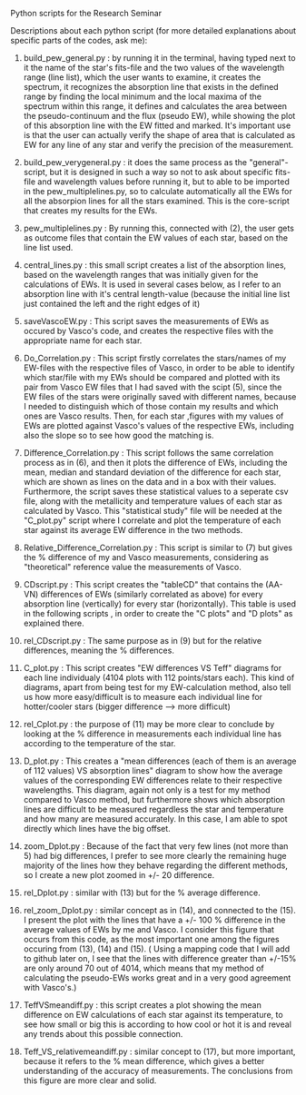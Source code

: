 Python scripts for the Research Seminar

Descriptions about each python script (for more detailed explanations about specific parts of the codes, ask me):

1) build_pew_general.py : by running it in the terminal, having typed next to it the name of the star's fits-file and the two values of the wavelength range (line list), which the user wants to examine, it creates the spectrum, it recognizes the absorption line that exists in the defined range by finding the local minimum and the local maxima of the spectrum within this range, it defines and calculates the area between the pseudo-continuum and the flux (pseudo EW), while showing the plot of this absorption line with the EW fitted and marked. It's important use is that the user can actually verify the shape of area that is calculated as EW for any line of any star and verify the precision of the measurement.

2) build_pew_verygeneral.py : it does the same process as the "general"-script, but it is designed in such a way so not to ask about specific fits-file and wavelength values before running it, but to able to be imported in the pew_multiplelines.py, so to calculate automatically all the EWs for all the absorpion lines for all the stars examined. This is the core-script that creates my results for the EWs.

3) pew_multiplelines.py : By running this, connected with (2), the user gets as outcome files that contain the EW values of each star, based on the line list used.

4) central_lines.py : this small script creates a list of the absorption lines, based on the wavelength ranges that was initially given for the calculations of EWs. It is used in several cases below, as I refer to an absorption line with it's central length-value (because the initial line list just contained the left and the right edges of it)

5) saveVascoEW.py : This script saves the measurements of EWs as occured by Vasco's code, and creates the respective files with the appropriate name for each star. 

6) Do_Correlation.py : This script firstly correlates the stars/names of my EW-files with the respective files of Vasco, in order to be able to identify which star/file with my EWs should be compared and plotted with its pair from Vasco EW files that I had saved with the scipt (5), since the EW files of the stars were originally saved with different names, because I needed to distinguish which of those contain my results and which ones are Vasco results. Then, for each star ,figures with my values of EWs are plotted against Vasco's values of the respective EWs, including also the slope so to see how good the matching is.

7) Difference_Correlation.py : This script follows the same correlation process as in (6), and then it plots the difference of EWs, including the mean, median and standard deviation of the difference for each star, which are shown as lines on the data and in a box with their values. Furthermore, the script saves these statistical values to a seperate csv file, along with the metallicity and temperature values of each star as calculated by Vasco. This "statistical study" file will be needed at the "C_plot.py" script where I correlate and plot the temperature of each star against its average EW difference in the two methods.

8) Relative_Difference_Correlation.py : This script is similar to (7) but gives the % difference of my and Vasco measurements, considering as "theoretical" reference value the measurements of Vasco.

9) CDscript.py : This script creates the "tableCD" that contains the (AA-VN) differences of EWs (similarly correlated as above) for every absorption line (vertically) for every star (horizontally). This table is used in the following scripts , in order to create the "C plots" and "D plots" as explained there.

10) rel_CDscript.py : The same purpose as in (9) but for the relative differences, meaning the % differences.

11) C_plot.py : This script creates "EW differences VS Teff" diagrams for each line individualy (4104 plots with 112 points/stars each). This kind of diagrams, apart from being test for my EW-calculation method, also tell us how more easy/difficult is to measure each individual line for hotter/cooler stars (bigger difference --> more difficult)

12) rel_Cplot.py : the purpose of (11) may be more clear to conclude by looking at the % difference in measurements each individual line has according to the temperature of the star. 

13) D_plot.py :  This creates a "mean differences (each of them is an average of 112 values) VS absorption lines" diagram to show how the average values of the corresponding EW differences relate to their respective wavelengths. This diagram, again not only is a test for my method compared to Vasco method, but furthermore shows which absorption lines are difficult to be
measured regardless the star and temperature and how many are measured accurately. In this case, I am able to spot directly which lines have the big offset.

14) zoom_Dplot.py : Because of the fact that very few lines (not more than 5) had big differences, I prefer to see more clearly the remaining huge majority of the lines how they behave regarding the different methods, so I create a new plot zoomed in +/- 20 difference.

15) rel_Dplot.py : similar with (13) but for the % average difference.

16) rel_zoom_Dplot.py : similar concept as in (14), and connected to the (15). I present the plot with the lines that have a +/- 100 % difference in the average values of EWs by me and Vasco. I consider this figure that occurs from this code, as the most important one among the figures occuring from (13), (14) and (15). 
( Using a mapping code that I will add to github later on, I see that the lines with difference greater than +/-15% are only around 70 out of 4014, which means that my method of calculating the pseudo-EWs works great and in a very good agreement with Vasco's.)

17) TeffVSmeandiff.py : this script creates a plot showing the mean difference on EW calculations of each star against its temperature, to see how small or big this is according to how cool or hot it is and reveal any trends about this possible connection.

18) Teff_VS_relativemeandiff.py : similar concept to (17), but more important, because it refers to the % mean difference, which gives a better understanding of the accuracy of measurements. The conclusions from this figure are more clear and solid.












